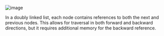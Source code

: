 ![image](https://github.com/harshsrivastava05/dsa-codes/assets/130855160/9934bc49-e8e4-44e4-8bfd-4bd299c8adad)

In a doubly linked list, each node contains references to both the next and previous nodes. This allows for traversal in both forward and backward directions, but it requires additional memory for the backward reference.
